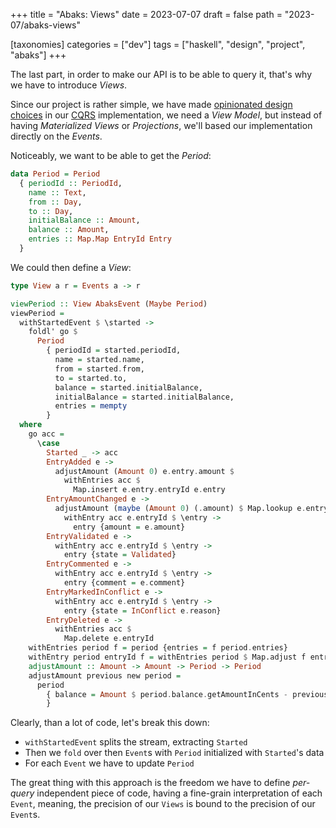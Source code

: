 +++
title = "Abaks: Views"
date = 2023-07-07
draft = false
path = "2023-07/abaks-views"

[taxonomies]
categories = ["dev"]
tags = ["haskell", "design", "project", "abaks"]
+++

The last part, in order to make our API is to be able to query it, that's why we have to introduce _Views_.

Since our project is rather simple, we have made [opinionated design choices](@/blog/2023-06-11_abaks-commands.md) in our [CQRS](https://martinfowler.com/bliki/CQRS.html) implementation, we need a _View Model_, but instead of having _Materialized Views_ or _Projections_, we'll based our implementation directly on the _Events_.

Noticeably, we want to be able to get the _Period_:

```haskell
data Period = Period
  { periodId :: PeriodId,
    name :: Text,
    from :: Day,
    to :: Day,
    initialBalance :: Amount,
    balance :: Amount,
    entries :: Map.Map EntryId Entry
  }
```

We could then define a _View_:

```haskell
type View a r = Events a -> r

viewPeriod :: View AbaksEvent (Maybe Period)
viewPeriod =
  withStartedEvent $ \started ->
    foldl' go $
      Period
        { periodId = started.periodId,
          name = started.name,
          from = started.from,
          to = started.to,
          balance = started.initialBalance,
          initialBalance = started.initialBalance,
          entries = mempty
        }
  where
    go acc =
      \case
        Started _ -> acc
        EntryAdded e ->
          adjustAmount (Amount 0) e.entry.amount $
            withEntries acc $
              Map.insert e.entry.entryId e.entry
        EntryAmountChanged e ->
          adjustAmount (maybe (Amount 0) (.amount) $ Map.lookup e.entryId acc.entries) e.amount $
            withEntry acc e.entryId $ \entry ->
              entry {amount = e.amount}
        EntryValidated e ->
          withEntry acc e.entryId $ \entry ->
            entry {state = Validated}
        EntryCommented e ->
          withEntry acc e.entryId $ \entry ->
            entry {comment = e.comment}
        EntryMarkedInConflict e ->
          withEntry acc e.entryId $ \entry ->
            entry {state = InConflict e.reason}
        EntryDeleted e ->
          withEntries acc $
            Map.delete e.entryId
    withEntries period f = period {entries = f period.entries}
    withEntry period entryId f = withEntries period $ Map.adjust f entryId
    adjustAmount :: Amount -> Amount -> Period -> Period
    adjustAmount previous new period =
      period
        { balance = Amount $ period.balance.getAmountInCents - previous.getAmountInCents + new.getAmountInCents
        }
```

Clearly, than a lot of code, let's break this down:

* `withStartedEvent` splits the stream, extracting `Started`
* Then we `fold` over then `Event`s with `Period` initialized with `Started`'s data
* For each `Event` we have to update `Period`

The great thing with this approach is the freedom we have to define _per-query_ independent piece of code, having a fine-grain interpretation of each `Event`, meaning, the precision of our `Views` is bound to the precision of our `Event`s.
